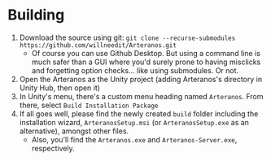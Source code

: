 # Building

1. Download the source using git: `git clone --recurse-submodules https://github.com/willneedit/Arteranos.git`
   * Of course you can use Github Desktop. But using a command line is much safer than a GUI where you'd surely prone to having misclicks and forgetting option checks... like using submodules. Or not.
2. Open the Arteranos as the Unity project (adding Arteranos's directory in Unity Hub, then open it)
3. In Unity's menu, there's a custom menu heading named `Arteranos`. From there, select `Build Installation Package`
4. If all goes well, please find the newly created `build` folder including the installation wizard, `ArteranosSetup.msi` (or `ArteranosSetup.exe` as an alternative), amongst other files.
   * Also, you'll find the `Arteranos.exe` and `Arteranos-Server.exe`, respectively.
